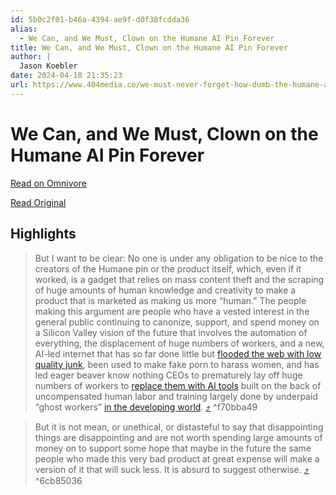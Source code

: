 ```yaml
---
id: 5b0c2f01-b46a-4394-ae9f-d0f38fcdda36
alias:
  - We Can, and We Must, Clown on the Humane AI Pin Forever
title: We Can, and We Must, Clown on the Humane AI Pin Forever
author: |
  Jason Koebler
date: 2024-04-18 21:35:23
url: https://www.404media.co/we-must-never-forget-how-dumb-the-humane-ai-pin-is/
---
```


# We Can, and We Must, Clown on the Humane AI Pin Forever

[Read on Omnivore](https://omnivore.app/me/we-can-and-we-must-clown-on-the-humane-ai-pin-forever-18ef2ebcd55)

[Read Original](https://www.404media.co/we-must-never-forget-how-dumb-the-humane-ai-pin-is/)

## Highlights

> But I want to be clear: No one is under any obligation to be nice to the creators of the Humane pin or the product itself, which, even if it worked, is a gadget that relies on mass content theft and the scraping of huge amounts of human knowledge and creativity to make a product that is marketed as making us more “human.” The people making this argument are people who have a vested interest in the general public continuing to canonize, support, and spend money on a Silicon Valley vision of the future that involves the automation of everything, the displacement of huge numbers of workers, and a new, AI-led internet that has so far done little but [flooded the web with low quality junk](https://www.404media.co/facebook-is-being-overrun-with-stolen-ai-generated-images-that-people-think-are-real/), been used to make fake porn to harass women, and has led eager beaver know nothing CEOs to prematurely lay off huge numbers of workers to [replace them with AI tools](https://www.cnn.com/2023/07/12/business/dukaan-ceo-layoffs-ai-chatbot/index.html?ref=404media.co) built on the back of uncompensated human labor and training largely done by underpaid “ghost workers” [in the developing world](https://time.com/6247678/openai-chatgpt-kenya-workers/?ref=404media.co). [⤴️](https://omnivore.app/me/we-can-and-we-must-clown-on-the-humane-ai-pin-forever-18ef2ebcd55#f70bba49-ffa1-4531-9b1d-0c117bee040b)  ^f70bba49

> But it is not mean, or unethical, or distasteful to say that disappointing things are disappointing and are not worth spending large amounts of money on to support some hope that maybe in the future the same people who made this very bad product at great expense will make a version of it that will suck less. It is absurd to suggest otherwise. [⤴️](https://omnivore.app/me/we-can-and-we-must-clown-on-the-humane-ai-pin-forever-18ef2ebcd55#6cb85036-396a-4de5-b10f-e0e54caa4f07)  ^6cb85036

